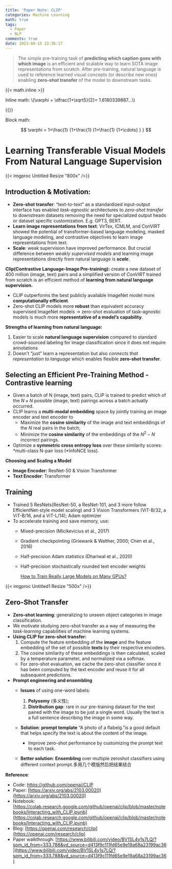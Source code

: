 ```yaml
---
title: 'Paper Note: CLIP'
categories: Machine Learning
math: true
tags:
  - Paper
  - NLP
comments: true
date: 2023-08-15 22:36:17
---
```



> The simple pre-training task of **predicting which caption goes with which image** is an efficient and scalable way to learn SOTA image representations from scratch. After pre-training, natural language is used to reference learned visual concepts (or describe new ones) enabling **zero-shot transfer** of the model to downstream tasks.

<!--more-->
{{< math.inline >}}

<p>
Inline math: \(\varphi = \dfrac{1+\sqrt5}{2}= 1.6180339887…\)
</p>
{{</ math.inline >}}

Block math:


$$
 \varphi = 1+\frac{1} {1+\frac{1} {1+\frac{1} {1+\cdots} } }
$$

# Learning Transferable Visual Models From Natural Language Supervision

{{< imgproc Untitled Resize "800x" />}}

## **Introduction & Motivation:**

- **Zero-shot transfer**: “text-to-text” as a standardized input-output interface has enabled *task-agnostic* architectures to *zero-shot transfer* to downstream datasets removing the need for specialized output heads or dataset specific customization. E.g. GPT3, BERT.
- **Learn image representations from text**: VirTex, ICMLM, and ConVIRT showed the potential of transformer-based language modeling, masked language modeling, and contrastive objectives to learn image representations from text.
- **Scale**: weak supervision have improved performance. But crucial difference between *weakly supervised models* and learning image representations directly from natural language is ***scale***.

**Clip(Contrastive Language-Image Pre-training):** create a new dataset of 400 million (image, text) pairs and a simplified version of *ConVIRT* trained from scratch is an efficient method of **learning from natural language supervision.**

- CLIP outperforms the best publicly available ImageNet model more **computationally efficient**.
- Zero-shot CLIP models more **robust** than equivalent accuracy supervised ImageNet models → zero-shot evaluation of task-agnostic models is much more **representative of a model’s capability**.

**Strengths of learning from natural language:**

1. Easier to scale **natural language supervision** compared to standard crowd-sourced labeling for image classification since it does not require annotations
2. Doesn’t “just” learn a representation but also *connects that representation to language* which enables flexible **zero-shot transfer**.

## **Selecting an Efficient Pre-Training Method - Contrastive learning**

- Given a batch of N (image, text) pairs, CLIP is trained to predict which of the $N\times N$ possible (image, text) pairings across a batch actually occurred.
- CLIP learns a **multi-modal embedding** space by jointly training an image encoder and text encoder to
    - Maximize the **cosine similarity** of the image and text embeddings of the $N$ real pairs in the batch;
    - Minimize the **cosine similarity** of the embeddings of the $N^2 - N$ incorrect pairings.
- Optimize a **symmetric cross entropy loss** over these similarity scores: *multi-class N-pair loss (*InfoNCE loss).

**Choosing and Scaling a Model**

- **Image Encoder:** ResNet-50 & Vision Transformer
- **Text Encoder**: Transformer

## **Training**

- Trained 5 ResNets(ResNet-50, a ResNet-101, and 3 more follow EfficientNet-style model scaling) and 3 Vision Transformers (ViT-B/32, a ViT-B/16, and a ViT-L/14); Adam optimizer
- To accelerate training and save memory, use:
    - Mixed-precision (Micikevicius et al., 2017)
    - Gradient checkpointing (Griewank & Walther, 2000; Chen et al., 2016)
    - Half-precision Adam statistics (Dhariwal et al., 2020)
    - Half-precision stochastically rounded text encoder weights
        
        [How to Train Really Large Models on Many GPUs?](https://lilianweng.github.io/posts/2021-09-25-train-large/)
        
{{< imgproc Untitled1 Resize "500x" />}}


## **Zero-Shot Transfer**

- **Zero-shot learning**: generalizing to unseen object categories in image classification.
- We motivate studying zero-shot transfer as a way of measuring the *task-learning* capabilities of machine learning systems.
- **Using CLIP for zero-shot transfer:**
    1. Compute the feature embedding of the **image** and the feature embedding of the set of possible **texts** by their respective encoders.
    2. The cosine similarity of these embeddings is then calculated, scaled by a temperature parameter, and normalized via a softmax. 
    - For zero-shot evaluation, we cache the zero-shot classifier once it has been computed by the text encoder and reuse it for all subsequent predictions.
- **Prompt engineering and ensembling**
    - **Issues** of using one-word labels:
        1. **Polysemy** (多义性); 
        2. **Distribution gap**: rare in our pre-training dataset for the text paired with the image to be just a single word. Usually the text is a full sentence describing the image in some way. 
    - **Solution**: **prompt template** “A photo of a flabelg.”is a good default that helps specify the text is about the content of the image.
        - Improve zero-shot performance by customizing the prompt text to each task.
    - **Better solution**: **Ensembling** over multiple zeroshot classifiers using different context prompt.多用几个模版然后把结果结合
        
        [](https://github.com/openai/CLIP/blob/main/notebooks/Prompt_Engineering_for_ImageNet.ipynb)
        

**Reference**:

- Code: https://github.com/openai/CLIP
- Paper: [https://arxiv.org/abs/2103.00020](https://arxiv.org/abs/2103.00020)
- Notebook: [https://colab.research.google.com/github/openai/clip/blob/master/notebooks/Interacting_with_CLIP.ipynb](https://colab.research.google.com/github/openai/clip/blob/master/notebooks/Interacting_with_CLIP.ipynb)
- Blog: [https://openai.com/research/clip](https://openai.com/research/clip)
- Paper walkthrough: [https://www.bilibili.com/video/BV1SL4y1s7LQ/?spm_id_from=333.788&vd_source=d413f9c111fd65e9e19a68a23199ac36](https://www.bilibili.com/video/BV1SL4y1s7LQ/?spm_id_from=333.788&vd_source=d413f9c111fd65e9e19a68a23199ac36)
